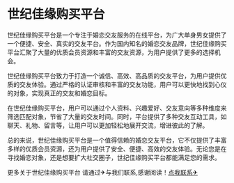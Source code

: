 # 世纪佳缘购买平台

世纪佳缘购买平台是一个专注于婚恋交友服务的在线平台，为广大单身男女提供了一个便捷、安全、真实的交友平台。作为国内知名的婚恋交友品牌，世纪佳缘购买平台汇聚了大量的优质会员资源和丰富的交友资源，为用户提供了更多的选择机会。

世纪佳缘购买平台致力于打造一个诚信、高效、高品质的交友平台，为用户提供优质的交友体验。通过严格的认证审核和丰富的交友功能，用户可以更快地找到心仪的对象，实现真正的交友和婚恋目标。

在世纪佳缘购买平台，用户可以通过个人资料、兴趣爱好、交友意向等多种维度来筛选匹配对象，节省了大量的交友时间。同时，平台提供了多种交友互动工具，如聊天、礼物、留言等，让用户可以更加轻松地展开交流，增进彼此的了解。

总的来说，世纪佳缘购买平台是一个值得信赖的婚恋交友平台，它不仅提供了丰富多样的优质会员资源，还为用户提供了安全、便捷、高效的交友体验。无论您是在寻找婚恋对象，还是想要扩大社交圈子，世纪佳缘购买平台都能满足您的需求。

更多关于世纪佳缘购买平台 请通过✈与我们联系,感谢阅读！[点我联系✈](https://www.G208.com)